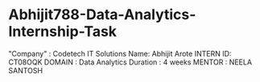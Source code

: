 # Abhijit788-Data-Analytics-Internship-Task
"Company" : Codetech IT Solutions 
Name: Abhijit Arote
INTERN ID: CT08OQK
DOMAIN : Data Analytics
Duration : 4 weeks
MENTOR : NEELA SANTOSH

